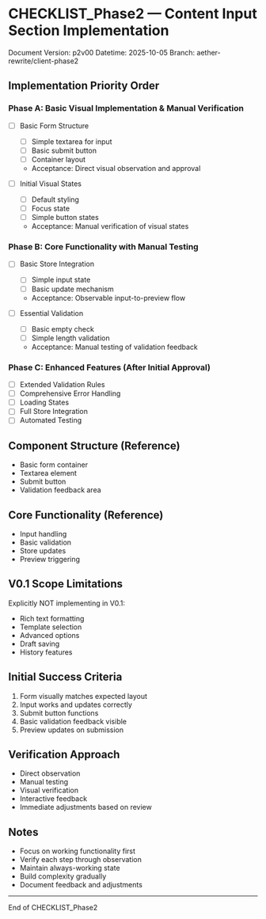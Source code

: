 # CHECKLIST_Phase2 — Content Input Section Implementation

Document Version: p2v00
Datetime: 2025-10-05
Branch: aether-rewrite/client-phase2

## Implementation Priority Order

### Phase A: Basic Visual Implementation & Manual Verification

- [ ] Basic Form Structure

  - [ ] Simple textarea for input
  - [ ] Basic submit button
  - [ ] Container layout
  - Acceptance: Direct visual observation and approval

- [ ] Initial Visual States
  - [ ] Default styling
  - [ ] Focus state
  - [ ] Simple button states
  - Acceptance: Manual verification of visual states

### Phase B: Core Functionality with Manual Testing

- [ ] Basic Store Integration

  - [ ] Simple input state
  - [ ] Basic update mechanism
  - Acceptance: Observable input-to-preview flow

- [ ] Essential Validation
  - [ ] Basic empty check
  - [ ] Simple length validation
  - Acceptance: Manual testing of validation feedback

### Phase C: Enhanced Features (After Initial Approval)

- [ ] Extended Validation Rules
- [ ] Comprehensive Error Handling
- [ ] Loading States
- [ ] Full Store Integration
- [ ] Automated Testing

## Component Structure (Reference)

- Basic form container
- Textarea element
- Submit button
- Validation feedback area

## Core Functionality (Reference)

- Input handling
- Basic validation
- Store updates
- Preview triggering

## V0.1 Scope Limitations

Explicitly NOT implementing in V0.1:

- Rich text formatting
- Template selection
- Advanced options
- Draft saving
- History features

## Initial Success Criteria

1. Form visually matches expected layout
2. Input works and updates correctly
3. Submit button functions
4. Basic validation feedback visible
5. Preview updates on submission

## Verification Approach

- Direct observation
- Manual testing
- Visual verification
- Interactive feedback
- Immediate adjustments based on review

## Notes

- Focus on working functionality first
- Verify each step through observation
- Maintain always-working state
- Build complexity gradually
- Document feedback and adjustments

---

End of CHECKLIST_Phase2
